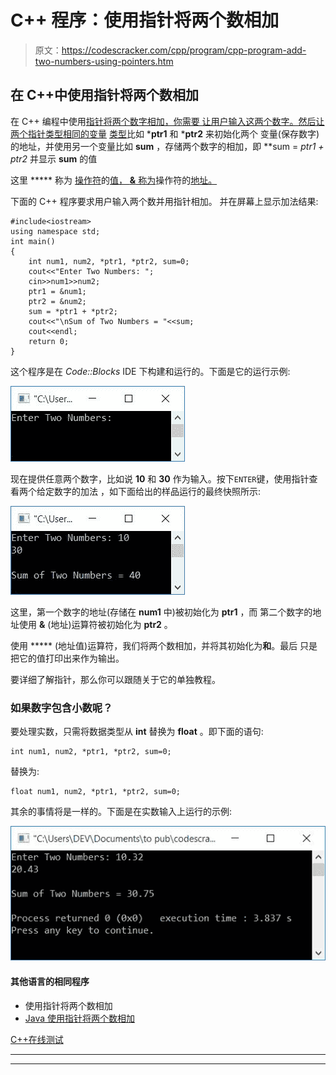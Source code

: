# C++ 程序：使用指针将两个数相加

> 原文：<https://codescracker.com/cpp/program/cpp-program-add-two-numbers-using-pointers.htm>

## 在 C++中使用指针将两个数相加

在 C++ 编程中使用[指针将两个数字相加，你需要 让用户输入这两个数字。然后让两个指针类型相同的](/cpp/cpp-pointers.htm)[变量](/cpp/cpp-variables.htm) [类型](/cpp/cpp-data-types.htm)比如 ***ptr1** 和 ***ptr2** 来初始化两个 变量(保存数字)的地址，并使用另一个变量比如 **sum** ，存储两个数字的相加，即 **sum = *ptr1 + *ptr2** 并显示 **sum** 的值

这里 ***** 称为 [操作符](/cpp/cpp-operators.htm)的<u>值， **&** 称为</u>操作符的<u>地址。</u>

下面的 C++ 程序要求用户输入两个数并用指针相加。 并在屏幕上显示加法结果:

```
#include<iostream>
using namespace std;
int main()
{
    int num1, num2, *ptr1, *ptr2, sum=0;
    cout<<"Enter Two Numbers: ";
    cin>>num1>>num2;
    ptr1 = &num1;
    ptr2 = &num2;
    sum = *ptr1 + *ptr2;
    cout<<"\nSum of Two Numbers = "<<sum;
    cout<<endl;
    return 0;
}
```

这个程序是在 *Code::Blocks* IDE 下构建和运行的。下面是它的运行示例:

![C++ program to add two numbers using pointer](img/72af473416fb42b3be792cee33ae007e.png)

现在提供任意两个数字，比如说 **10** 和 **30** 作为输入。按下`ENTER`键，使用指针查看两个给定数字的加法 ，如下面给出的样品运行的最终快照所示:

![add two numbers using pointer c++](img/1a7f6b89f428d16ab0ff638ba5dcb694.png)

这里，第一个数字的地址(存储在 **num1** 中)被初始化为 **ptr1** ，而 第二个数字的地址使用 **&** (地址)运算符被初始化为 **ptr2** 。

使用 ***** (地址值)运算符，我们将两个数相加，并将其初始化为**和**。最后 只是把它的值打印出来作为输出。

要详细了解指针，那么你可以跟随关于它的单独教程。

### 如果数字包含小数呢？

要处理实数，只需将数据类型从 **int** 替换为 **float** 。即下面的语句:

```
int num1, num2, *ptr1, *ptr2, sum=0;
```

替换为:

```
float num1, num2, *ptr1, *ptr2, sum=0;
```

其余的事情将是一样的。下面是在实数输入上运行的示例:

![two number addition using pointer c++](img/ebf34bc947a2d688b7049ef1f707f26d.png)

#### 其他语言的相同程序

*   使用指针将两个数相加
*   [Java 使用指针将两个数相加](/java/program/java-program-add-two-numbers-using-pointers.htm)

[C++在线测试](/exam/showtest.php?subid=3)

* * *

* * *